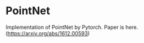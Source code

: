 # PointNet
Implementation of PointNet by Pytorch. 
Paper is here. (https://arxiv.org/abs/1612.00593)

